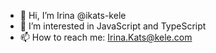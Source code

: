 - 👋 Hi, I’m Irina @ikats-kele
- 👀 I’m interested in JavaScript and TypeScript
- 📫 How to reach me: Irina.Kats@kele.com

<!---
ikats-kele/ikats-kele is a ✨ special ✨ repository because its `README.md` (this file) appears on your GitHub profile.
You can click the Preview link to take a look at your changes.
--->
<!---
Maybe add later:
- 🌱 I’m currently learning ...
- 💞️ I’m looking to collaborate on ...
- 😄 Pronouns: ...
- ⚡ Fun fact: ...

--->

